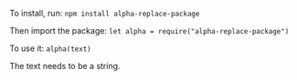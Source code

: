 To install, run: 
```npm install alpha-replace-package```

Then import the package:
```let alpha = require("alpha-replace-package")```

To use it:
```alpha(text)```

The text needs to be a string.
